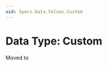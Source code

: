```yaml
---
uid: Specs.Data.Values.Custom
---
```

# Data Type: Custom

Moved to [](xref:Basics.Data.Fields.Custom)